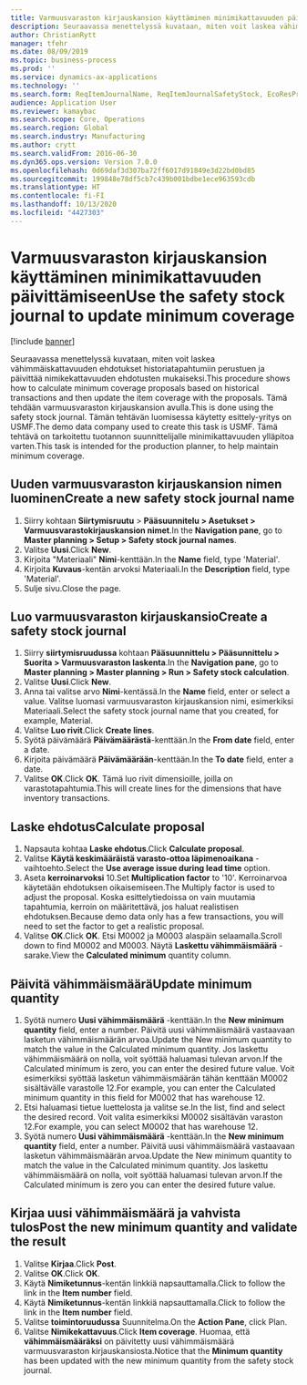 ```yaml
---
title: Varmuusvaraston kirjauskansion käyttäminen minimikattavuuden päivittämiseen
description: Seuraavassa menettelyssä kuvataan, miten voit laskea vähimmäiskattavuuden ehdotukset historiatapahtumiin perustuen ja päivittää nimikekattavuuden ehdotusten mukaiseksi.
author: ChristianRytt
manager: tfehr
ms.date: 08/09/2019
ms.topic: business-process
ms.prod: ''
ms.service: dynamics-ax-applications
ms.technology: ''
ms.search.form: ReqItemJournalName, ReqItemJournalSafetyStock, EcoResProductInformationDialog, EcoResProductDetailsExtended, ReqItemTable
audience: Application User
ms.reviewer: kamaybac
ms.search.scope: Core, Operations
ms.search.region: Global
ms.search.industry: Manufacturing
ms.author: crytt
ms.search.validFrom: 2016-06-30
ms.dyn365.ops.version: Version 7.0.0
ms.openlocfilehash: 0d69daf3d307ba72ff6017d91849e3d22bd0bd85
ms.sourcegitcommit: 199848e78df5cb7c439b001bdbe1ece963593cdb
ms.translationtype: HT
ms.contentlocale: fi-FI
ms.lasthandoff: 10/13/2020
ms.locfileid: "4427303"
---
```

# <a name="use-the-safety-stock-journal-to-update-minimum-coverage"></a><span data-ttu-id="a6f6a-103">Varmuusvaraston kirjauskansion käyttäminen minimikattavuuden päivittämiseen</span><span class="sxs-lookup"><span data-stu-id="a6f6a-103">Use the safety stock journal to update minimum coverage</span></span>

[!include [banner](../../includes/banner.md)]

<span data-ttu-id="a6f6a-104">Seuraavassa menettelyssä kuvataan, miten voit laskea vähimmäiskattavuuden ehdotukset historiatapahtumiin perustuen ja päivittää nimikekattavuuden ehdotusten mukaiseksi.</span><span class="sxs-lookup"><span data-stu-id="a6f6a-104">This procedure shows how to calculate minimum coverage proposals based on historical transactions and then update the item coverage with the proposals.</span></span> <span data-ttu-id="a6f6a-105">Tämä tehdään varmuusvaraston kirjauskansion avulla.</span><span class="sxs-lookup"><span data-stu-id="a6f6a-105">This is done using the safety stock journal.</span></span> <span data-ttu-id="a6f6a-106">Tämän tehtävän luomisessa käytetty esittely-yritys on USMF.</span><span class="sxs-lookup"><span data-stu-id="a6f6a-106">The demo data company used to create this task is USMF.</span></span> <span data-ttu-id="a6f6a-107">Tämä tehtävä on tarkoitettu tuotannon suunnittelijalle minimikattavuuden ylläpitoa varten.</span><span class="sxs-lookup"><span data-stu-id="a6f6a-107">This task is intended for the production planner, to help maintain minimum coverage.</span></span>


## <a name="create-a-new-safety-stock-journal-name"></a><span data-ttu-id="a6f6a-108">Uuden varmuusvaraston kirjauskansion nimen luominen</span><span class="sxs-lookup"><span data-stu-id="a6f6a-108">Create a new safety stock journal name</span></span>
1. <span data-ttu-id="a6f6a-109">Siirry kohtaan **Siirtymisruutu** > **Pääsuunnitelu > Asetukset > Varmuusvarastokirjauskansion nimet**.</span><span class="sxs-lookup"><span data-stu-id="a6f6a-109">In the **Navigation pane**, go to **Master planning > Setup > Safety stock journal names**.</span></span>
2. <span data-ttu-id="a6f6a-110">Valitse **Uusi**.</span><span class="sxs-lookup"><span data-stu-id="a6f6a-110">Click **New**.</span></span>
3. <span data-ttu-id="a6f6a-111">Kirjoita "Materiaali" **Nimi**-kenttään.</span><span class="sxs-lookup"><span data-stu-id="a6f6a-111">In the **Name** field, type 'Material'.</span></span>
4. <span data-ttu-id="a6f6a-112">Kirjoita **Kuvaus**-kentän arvoksi Materiaali.</span><span class="sxs-lookup"><span data-stu-id="a6f6a-112">In the **Description** field, type 'Material'.</span></span>
5. <span data-ttu-id="a6f6a-113">Sulje sivu.</span><span class="sxs-lookup"><span data-stu-id="a6f6a-113">Close the page.</span></span>

## <a name="create-a-safety-stock-journal"></a><span data-ttu-id="a6f6a-114">Luo varmuusvaraston kirjauskansio</span><span class="sxs-lookup"><span data-stu-id="a6f6a-114">Create a safety stock journal</span></span>
1. <span data-ttu-id="a6f6a-115">Siirry **siirtymisruudussa** kohtaan **Pääsuunnittelu > Pääsunnittelu > Suorita > Varmuusvaraston laskenta**.</span><span class="sxs-lookup"><span data-stu-id="a6f6a-115">In the **Navigation pane**, go to **Master planning > Master planning > Run > Safety stock calculation**.</span></span>
2. <span data-ttu-id="a6f6a-116">Valitse **Uusi**.</span><span class="sxs-lookup"><span data-stu-id="a6f6a-116">Click **New**.</span></span>
3. <span data-ttu-id="a6f6a-117">Anna tai valitse arvo **Nimi**-kentässä.</span><span class="sxs-lookup"><span data-stu-id="a6f6a-117">In the **Name** field, enter or select a value.</span></span> <span data-ttu-id="a6f6a-118">Valitse luomasi varmuusvaraston kirjauskansion nimi, esimerkiksi Materiaali.</span><span class="sxs-lookup"><span data-stu-id="a6f6a-118">Select the safety stock journal name that you created, for example, Material.</span></span>  
4. <span data-ttu-id="a6f6a-119">Valitse **Luo rivit**.</span><span class="sxs-lookup"><span data-stu-id="a6f6a-119">Click **Create lines**.</span></span>
5. <span data-ttu-id="a6f6a-120">Syötä päivämäärä **Päivämäärästä**-kenttään.</span><span class="sxs-lookup"><span data-stu-id="a6f6a-120">In the **From date** field, enter a date.</span></span>  
6. <span data-ttu-id="a6f6a-121">Kirjoita päivämäärä **Päivämäärään**-kenttään.</span><span class="sxs-lookup"><span data-stu-id="a6f6a-121">In the **To date** field, enter a date.</span></span>
7. <span data-ttu-id="a6f6a-122">Valitse **OK**.</span><span class="sxs-lookup"><span data-stu-id="a6f6a-122">Click **OK**.</span></span> <span data-ttu-id="a6f6a-123">Tämä luo rivit dimensioille, joilla on varastotapahtumia.</span><span class="sxs-lookup"><span data-stu-id="a6f6a-123">This will create lines for the dimensions that have inventory transactions.</span></span>  

## <a name="calculate-proposal"></a><span data-ttu-id="a6f6a-124">Laske ehdotus</span><span class="sxs-lookup"><span data-stu-id="a6f6a-124">Calculate proposal</span></span>
1. <span data-ttu-id="a6f6a-125">Napsauta kohtaa **Laske ehdotus**.</span><span class="sxs-lookup"><span data-stu-id="a6f6a-125">Click **Calculate proposal**.</span></span>
2. <span data-ttu-id="a6f6a-126">Valitse **Käytä keskimääräistä varasto-ottoa läpimenoaikana** -vaihtoehto.</span><span class="sxs-lookup"><span data-stu-id="a6f6a-126">Select the **Use average issue during lead time** option.</span></span>
3. <span data-ttu-id="a6f6a-127">Aseta **kerroinarvoksi** 10.</span><span class="sxs-lookup"><span data-stu-id="a6f6a-127">Set **Multiplication factor** to '10'.</span></span> <span data-ttu-id="a6f6a-128">Kerroinarvoa käytetään ehdotuksen oikaisemiseen.</span><span class="sxs-lookup"><span data-stu-id="a6f6a-128">The Multiply factor is used to adjust the proposal.</span></span> <span data-ttu-id="a6f6a-129">Koska esittelytiedoissa on vain muutamia tapahtumia, kerroin on määritettävä, jos haluat realistisen ehdotuksen.</span><span class="sxs-lookup"><span data-stu-id="a6f6a-129">Because demo data only has a few transactions, you will need to set the factor to get a realistic proposal.</span></span>  
4. <span data-ttu-id="a6f6a-130">Valitse **OK**.</span><span class="sxs-lookup"><span data-stu-id="a6f6a-130">Click **OK**.</span></span> <span data-ttu-id="a6f6a-131">Etsi M0002 ja M0003 alaspäin selaamalla.</span><span class="sxs-lookup"><span data-stu-id="a6f6a-131">Scroll down to find M0002 and M0003.</span></span> <span data-ttu-id="a6f6a-132">Näytä **Laskettu vähimmäismäärä** -sarake.</span><span class="sxs-lookup"><span data-stu-id="a6f6a-132">View the **Calculated minimum** quantity column.</span></span>   

## <a name="update-minimum-quantity"></a><span data-ttu-id="a6f6a-133">Päivitä vähimmäismäärä</span><span class="sxs-lookup"><span data-stu-id="a6f6a-133">Update minimum quantity</span></span>
1. <span data-ttu-id="a6f6a-134">Syötä numero **Uusi vähimmäismäärä** -kenttään.</span><span class="sxs-lookup"><span data-stu-id="a6f6a-134">In the **New minimum quantity** field, enter a number.</span></span> <span data-ttu-id="a6f6a-135">Päivitä uusi vähimmäismäärä vastaavaan lasketun vähimmäismäärän arvoa.</span><span class="sxs-lookup"><span data-stu-id="a6f6a-135">Update the New minimum quantity to match the value in the Calculated minimum quantity.</span></span> <span data-ttu-id="a6f6a-136">Jos laskettu vähimmäismäärä on nolla, voit syöttää haluamasi tulevan arvon.</span><span class="sxs-lookup"><span data-stu-id="a6f6a-136">If the Calculated minimum is zero,  you can enter the desired future value.</span></span> <span data-ttu-id="a6f6a-137">Voit esimerkiksi syöttää lasketun vähimmäismäärän tähän kenttään M0002 sisältävälle varastolle 12.</span><span class="sxs-lookup"><span data-stu-id="a6f6a-137">For example, you can enter the Calculated minimum quantity in this field for M0002 that has warehouse 12.</span></span>  
2. <span data-ttu-id="a6f6a-138">Etsi haluamasi tietue luettelosta ja valitse se.</span><span class="sxs-lookup"><span data-stu-id="a6f6a-138">In the list, find and select the desired record.</span></span> <span data-ttu-id="a6f6a-139">Voit valita esimerkiksi M0002 sisältävän varaston 12.</span><span class="sxs-lookup"><span data-stu-id="a6f6a-139">For example, you can select M0002 that has warehouse 12.</span></span>  
3. <span data-ttu-id="a6f6a-140">Syötä numero **Uusi vähimmäismäärä** -kenttään.</span><span class="sxs-lookup"><span data-stu-id="a6f6a-140">In the **New minimum quantity** field, enter a number.</span></span> <span data-ttu-id="a6f6a-141">Päivitä uusi vähimmäismäärä vastaavaan lasketun vähimmäismäärän arvoa.</span><span class="sxs-lookup"><span data-stu-id="a6f6a-141">Update the New minimum quantity to match the value in the Calculated minimum quantity.</span></span> <span data-ttu-id="a6f6a-142">Jos laskettu vähimmäismäärä on nolla, voit syöttää haluamasi tulevan arvon.</span><span class="sxs-lookup"><span data-stu-id="a6f6a-142">If the Calculated minimum is zero you can enter the desired future value.</span></span>  

## <a name="post-the-new-minimum-quantity-and-validate-the-result"></a><span data-ttu-id="a6f6a-143">Kirjaa uusi vähimmäismäärä ja vahvista tulos</span><span class="sxs-lookup"><span data-stu-id="a6f6a-143">Post the new minimum quantity and validate the result</span></span>
1. <span data-ttu-id="a6f6a-144">Valitse **Kirjaa**.</span><span class="sxs-lookup"><span data-stu-id="a6f6a-144">Click **Post**.</span></span>
2. <span data-ttu-id="a6f6a-145">Valitse **OK**.</span><span class="sxs-lookup"><span data-stu-id="a6f6a-145">Click **OK**.</span></span>
3. <span data-ttu-id="a6f6a-146">Käytä **Nimiketunnus**-kentän linkkiä napsauttamalla.</span><span class="sxs-lookup"><span data-stu-id="a6f6a-146">Click to follow the link in the **Item number** field.</span></span>
4. <span data-ttu-id="a6f6a-147">Käytä **Nimiketunnus**-kentän linkkiä napsauttamalla.</span><span class="sxs-lookup"><span data-stu-id="a6f6a-147">Click to follow the link in the **Item number** field.</span></span>
5. <span data-ttu-id="a6f6a-148">Valitse **toimintoruudussa** Suunnitelma.</span><span class="sxs-lookup"><span data-stu-id="a6f6a-148">On the **Action Pane**, click Plan.</span></span>
6. <span data-ttu-id="a6f6a-149">Valitse **Nimikekattavuus**.</span><span class="sxs-lookup"><span data-stu-id="a6f6a-149">Click **Item coverage**.</span></span> <span data-ttu-id="a6f6a-150">Huomaa, että **vähimmäismääräksi** on päivitetty uusi vähimmäismäärä varmuusvaraston kirjauskansiosta.</span><span class="sxs-lookup"><span data-stu-id="a6f6a-150">Notice that the **Minimum quantity** has been updated with the new minimum quantity from the safety stock journal.</span></span>  

